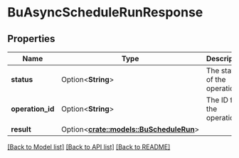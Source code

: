 # BuAsyncScheduleRunResponse

## Properties

Name | Type | Description | Notes
------------ | ------------- | ------------- | -------------
**status** | Option<**String**> | The status of the operation | [optional]
**operation_id** | Option<**String**> | The ID for the operation | [optional]
**result** | Option<[**crate::models::BuScheduleRun**](BuScheduleRun.md)> |  | [optional]

[[Back to Model list]](../README.md#documentation-for-models) [[Back to API list]](../README.md#documentation-for-api-endpoints) [[Back to README]](../README.md)


